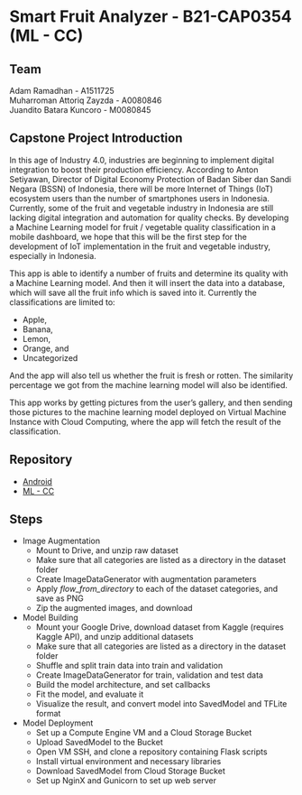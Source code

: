 # Smart Fruit Analyzer - B21-CAP0354 (ML - CC)

## Team

Adam Ramadhan - A1511725  
Muharroman Attoriq Zayzda - A0080846  
Juandito Batara Kuncoro - M0080845  

## Capstone Project Introduction

In this age of Industry 4.0, industries are beginning to implement digital integration to boost their production efficiency. According to Anton Setiyawan, Director of Digital Economy Protection of Badan Siber dan Sandi Negara (BSSN) of Indonesia, there will be more Internet of Things (IoT) ecosystem users than the number of smartphones users in Indonesia.  
Currently, some of the fruit and vegetable industry in Indonesia are still lacking digital integration and automation for quality checks. By developing a Machine Learning model for fruit / vegetable quality classification in a mobile dashboard, we hope that this will be the first step for the development of IoT implementation in the fruit and vegetable industry, especially in Indonesia.

This app is able to identify a number of fruits and determine its quality with a Machine Learning model. And then it will insert the data into a database, which will save all the fruit info which is saved into it. Currently the classifications are limited to:

- Apple,
- Banana,
- Lemon,
- Orange, and
- Uncategorized

And the app will also tell us whether the fruit is fresh or rotten. The similarity percentage we got from the machine learning model will also be identified.

This app works by getting pictures from the user’s gallery, and then sending those pictures to the machine learning model deployed on Virtual Machine Instance with Cloud Computing, where the app will fetch the result of the classification.

## Repository

- [Android](https://github.com/adamramadhn/B21-CAP0354)  
- [ML - CC](https://github.com/JurgenStr/B21-CAP0354-ML-CC)  

## Steps

- Image Augmentation
  - Mount to Drive, and unzip raw dataset
  - Make sure that all categories are listed as a directory in the dataset folder
  - Create ImageDataGenerator with augmentation parameters
  - Apply *flow_from_directory* to each of the dataset categories, and save as PNG
  - Zip the augmented images, and download  
- Model Building
  - Mount your Google Drive, download dataset from Kaggle (requires Kaggle API), and unzip additional datasets
  - Make sure that all categories are listed as a directory in the dataset folder
  - Shuffle and split train data into train and validation
  - Create ImageDataGenerator for train, validation and test data
  - Build the model architecture, and set callbacks
  - Fit the model, and evaluate it
  - Visualize the result, and convert model into SavedModel and TFLite format  
- Model Deployment
  - Set up a Compute Engine VM and a Cloud Storage Bucket
  - Upload SavedModel to the Bucket
  - Open VM SSH, and clone a repository containing Flask scripts
  - Install virtual environment and necessary libraries
  - Download SavedModel from Cloud Storage Bucket
  - Set up NginX and Gunicorn to set up web server
